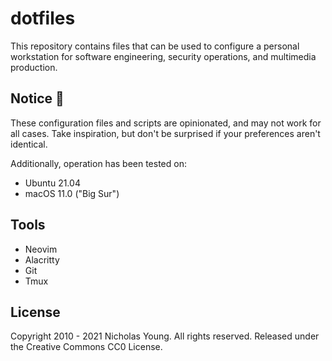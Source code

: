 # dotfiles

This repository contains files that can be used to configure a personal workstation for software engineering, security operations, and multimedia production.

## Notice :construction:

These configuration files and scripts are opinionated, and may not work for all cases. Take inspiration, but don't be surprised if your preferences aren't identical.

Additionally, operation has been tested on:

- Ubuntu 21.04
- macOS 11.0 ("Big Sur")

## Tools

- Neovim
- Alacritty
- Git
- Tmux

## License

Copyright 2010 - 2021 Nicholas Young. All rights reserved. Released under the Creative Commons CC0 License.
